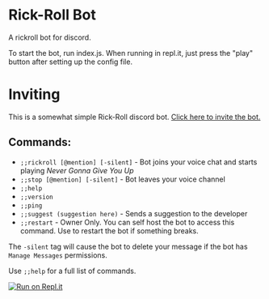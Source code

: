# Rick-Roll Bot
A rickroll bot for discord.

To start the bot, run index.js. When running in repl.it, just press the "play" button after setting up the config file.

# Inviting
This is a somewhat simple Rick-Roll discord bot.
[Click here to invite the bot.](https://discord.com/api/oauth2/authorize?client_id=804515880033714196&permissions=3238976&scope=bot)

## Commands:

- `;;rickroll [@mention] [-silent]` - Bot joins your voice chat and starts playing *Never Gonna Give You Up*
- `;;stop [@mention] [-silent]` - Bot leaves your voice channel
- `;;help`
- `;;version`
- `;;ping`
- `;;suggest (suggestion here)` - Sends a suggestion to the developer
- `;;restart` - Owner Only. You can self host the bot to access this command. Use to restart the bot if something breaks.

The `-silent` tag will cause the bot to delete your message if the bot has `Manage Messages` permissions.

Use `;;help` for a full list of commands.

[![Run on Repl.it](https://repl.it/badge/github/doinkythederp/rick-roll-bot)](https://repl.it/github/doinkythederp/rick-roll-bot)
